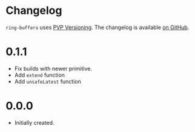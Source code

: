 # Changelog

`ring-buffers` uses [PVP Versioning][1].
The changelog is available [on GitHub][2].

0.1.1
=====
* Fix builds with newer primitive.
* Add `extend` function
* Add `unsafeLatest` function

0.0.0
=====

* Initially created.

[1]: https://pvp.haskell.org
[2]: https://github.com/chessai/ring-buffers/releases
